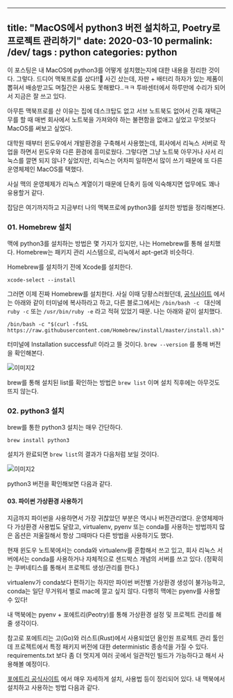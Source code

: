 
---
title: "MacOS에서 python3 버전 설치하고, Poetry로 프로젝트 관리하기"
date: 2020-03-10
permalink: /dev/
tags : python
categories: python
---

이 포스팅은 내 MacOS에 python3를 어떻게 설치했는지에 대한 내용을 정리한 것이다.
그렇다. 드디어 맥북프로를 샀다!!🤣
사긴 샀는데, 자판 + 배터리 하자가 있는 제품이 뽑혀서 배송받고도 며칠간은 사용도 못해봤다..ㅋㅋ
투바센터에서 하루만에 수리가 되어서 지금은 잘 쓰고 있다.

아무튼 맥북프로를 산 이유는 집에 데스크탑도 없고 서브 노트북도 없어서
간혹 재택근무를 할 때 매번 회사에서 노트북을 가져와야 하는 불편함을 없애고 싶었고
무엇보다 MacOS를 써보고 싶었다. 

대학원 때부터 윈도우에서 개발환경을 구축해서 사용했는데,
회사에서 리눅스 서버로 작업을 하면서 윈도우와 다른 환경에 흥미로웠다.
그렇다면 그냥 노트북 아무거나 사서 리눅스를 깔면 되지 않나? 싶었지만,
리눅스는 어차피 일하면서 많이 쓰기 때문에 또 다른 운영체제인 MacOS를 택했다.

사실 맥의 운영체제가 리눅스 계열이기 때문에 단축키 등에 익숙해지면
업무에도 꽤나 유용할거 같다.

잡담은 여기까지하고 지금부터 나의 맥북프로에 python3를 설치한 방법을 정리해본다.



### 01. Homebrew 설치

맥에 python3를 설치하는 방법은 몇 가지가 있지만, 나는 Homebrew를 통해 설치했다.
Homebrew는 패키지 관리 시스템으로, 리눅에서 apt-get과 비슷하다.

Homebrew를 설치하기 전에 Xcode를 설치한다.

```terminal
xcode-select --install
```
그러면 이제 진짜 Homebrew를 설치한다.
사실 이때 당황스러웠던데, [공식사이트][공식사이트] 에서는 아래와 같이 터미널에 복사하라고 하고,
다른 블로그에서는 `/bin/bash -c ` 대신에 `ruby -c` 또는 `/usr/bin/ruby -e`  라고 적혀 있었기 때문.
나는 아래와 같이 설치했다.
 
```terminal
/bin/bash -c "$(curl -fsSL https://raw.githubusercontent.com/Homebrew/install/master/install.sh)"
```

터미널에 Installation successful! 이라고 뜰 것이다.
`brew --version` 를 통해 버전을 확인해본다.

![이미지2](C:\Users\Daumsoft\Documents\HeainLee.github.io\_data\print-brew-version.png)

brew를 통해 설치된 list를 확인하는 방법은 `brew list` 이며 설치 직후에는 아무것도 뜨지 않는다.

### 02. python3 설치

brew를 통한 python3 설치는 매우 간단하다.
```terminal
brew install python3
```
설치가 완료되면 `brew list`의 결과가 다음처럼 보일 것이다.

![이미지2](C:\Users\Daumsoft\Documents\HeainLee.github.io\_data\print-brew-listpng)

python3 버전을 확인해보면 다음과 같다.



#### 03. 파이썬 가상환경 사용하기
지금까지 파이썬을 사용하면서 가장 귀찮았던 부분은 역시나 버전관리였다.
운영체제마다 가상환경 사용법도 달랐고, virtualenv, pyenv 또는 conda를 사용하는 방법까지
많은 옵션은 저울질해서 항상 그때마다 다른 방법을 사용하기도 했다.

현재 윈도우 노트북에서는 conda와 virtualenv를 혼합해서 쓰고 있고,
회사 리눅스 서버에서는 conda를 사용하거나 자체적으로 샌드박스 개념의 서버를 쓰고 있다.
(정확히는 쿠버네티스를 통해서 프로젝트 생성/관리를 한다.)

virtualenv가 conda보다 편하기는 하지만 파이썬 버전별 가상환경 생성이 불가능하고,
conda는 일단 무거워서 별로 mac에 깔고 싶지 않다.
다행히 맥에는 pyenv를 사용할 수 있다! 

내 맥북에는 pyenv  + 포에트리(Peotry)를 통해 가상환경 설정 및 프로젝트 관리를 해줄 생각이다.

참고로 포에트리는 고(Go)와 러스트(Rust)에서 사용되었던 올인원 프로젝트 관리 툴인데
프로젝트에서 특정 패키지 버전에 대한 deterministic 종송석을 가질 수 있다.
requirements.txt 보다 좀 더 멋지게 여러 곳에서 일관적인 빌드가 가능하다고 해서 사용해볼 예정이다.

[포에트리 공식사이트][포에트리 공식사이트] 에서 매우 자세하게 설치, 사용법 등이 정리되어 있다.
내 맥북에서 설치하고 사용하는 방법 다음과 같다.


[공식사이트]:  https://brew.sh/
[포에트리 공식사이트]: https://python-peotry.org/docs/basic-usage/


